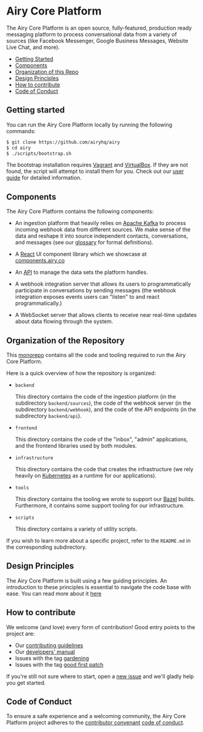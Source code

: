 # Airy Core Platform

The Airy Core Platform is an open source, fully-featured, production ready
messaging platform to process conversational data from a variety of sources
(like Facebook Messenger, Google Business Messages, Website Live Chat, and
more).

- [Getting Started](#getting-started)
- [Components](#components)
- [Organization of this Repo](#organization-of-the-repository)
- [Design Principles](#design-principles)
- [How to contribute](#how-to-contribute)
- [Code of Conduct](#code-of-conduct)


## Getting started

You can run the Airy Core Platform locally by running the following commands:

```sh
$ git clone https://github.com/airyhq/airy
$ cd airy
$ ./scripts/bootstrap.sh
```

The bootstrap installation requires
[Vagrant](https://www.vagrantup.com/downloads) and
[VirtualBox](https://www.virtualbox.org/wiki/Downloads). If they are not
found, the script will attempt to install them for you.  Check out our [user
guide](/docs/docs/user-guide.md) for detailed information.


## Components

The Airy Core Platform contains the following components:

- An ingestion platform that heavily relies on [Apache
  Kafka](https://kafka.apache.org) to process incoming webhook data from
  different sources. We make sense of the data and reshape it into source
  independent contacts, conversations, and messages (see our
  [glossary](/docs/docs/glossary.md) for formal definitions).

- A [React](https://reactjs.org/) UI component library which we showcase at
  [components.airy.co](https://components.airy.co)

- An [API](/docs/docs/api.md) to manage the data sets the platform
  handles.

- A webhook integration server that allows its users to programmatically
  participate in conversations by sending messages (the webhook integration
  exposes events users can "listen" to and react programmatically.)

- A WebSocket server that allows clients to receive near real-time updates about
  data flowing through the system.


## Organization of the Repository

This [monorepo](https://en.wikipedia.org/wiki/Monorepo) contains all the
code and tooling required to run the Airy Core Platform.

Here is a quick overview of how the repository is organized:

- `backend`

  This directory contains the code of the ingestion platform (in the
  subdirectory `backend/sources`), the code of the webhook server (in the
  subdirectory `backend/webhook`), and the code of the API endpoints (in the
  subdirectory `backend/api`).

- `frontend`

  This directory contains the code of the "inbox", "admin" applications, and the
  frontend libraries used by both modules.

- `infrastructure`

  This directory contains the code that creates the infrastructure (we rely
  heavily on [Kubernetes](https://kubernetes.io/) as a runtime for our
  applications).

- `tools`

  This directory contains the tooling we wrote to support our
  [Bazel](https://bazel.build) builds. Furthermore, it contains some support
  tooling for our infrastructure.

- `scripts`

  This directory contains a variety of utility scripts.

If you wish to learn more about a specific project, refer to the
`README.md` in the corresponding subdirectory.


## Design Principles

The Airy Core Platform is built using a few guiding principles. An introduction
to these principles is essential to navigate the code base with ease. You can
read more about it [here](/docs/docs/guidelines/design-principles.md)


## How to contribute

We welcome (and love) every form of contribution! Good entry points to the
project are:

- Our [contributing guidelines](/CONTRIBUTING.md)
- Our [developers' manual](/docs/docs/developers-manual.md)
- Issues with the tag
  [gardening](https://github.com/airyhq/airy/issues?q=is%3Aissue+is%3Aopen+label%3Agardening)
- Issues with the tag [good first
  patch](https://github.com/airyhq/airy/issues?q=is%3Aissue+is%3Aopen+label%3A%22good+first+patch%22)

If you're still not sure where to start, open a [new
issue](https://github.com/airyhq/airy/issues/new) and we'll gladly help you get
started.


## Code of Conduct

To ensure a safe experience and a welcoming community, the Airy Core Platform
project adheres to the [contributor
convenant](https://www.contributor-covenant.org/) [code of
conduct](/code_of_conduct.md).

